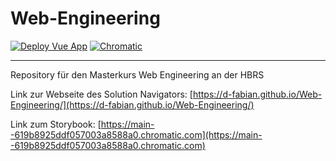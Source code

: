 # Web-Engineering

[![Deploy Vue App](https://github.com/d-fabian/Web-Engineering/actions/workflows/deployApp.yml/badge.svg)](https://github.com/d-fabian/Web-Engineering/actions/workflows/deployApp.yml)
[![Chromatic](https://github.com/d-fabian/Web-Engineering/actions/workflows/chromatic.yml/badge.svg)](https://github.com/d-fabian/Web-Engineering/actions/workflows/chromatic.yml)

---

Repository für den Masterkurs Web Engineering an der HBRS

Link zur Webseite des Solution
Navigators: [https://d-fabian.github.io/Web-Engineering/](https://d-fabian.github.io/Web-Engineering/)

Link zum
Storybook: [https://main--619b8925ddf057003a8588a0.chromatic.com](https://main--619b8925ddf057003a8588a0.chromatic.com)

